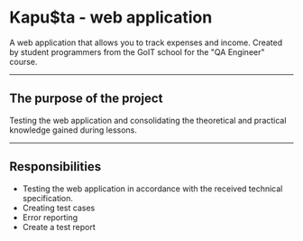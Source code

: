 # Kapu$ta - web application

A web application that allows you to track expenses and income. Created by student programmers from the GoIT school for the "QA Engineer" course.

__________________________________________

## The purpose of the project
Testing the web application and consolidating the theoretical and practical knowledge gained during lessons.

__________________________________________

## Responsibilities
* Testing the web application in accordance with the received technical specification.
* Creating test cases
* Error reporting
* Create a test report
